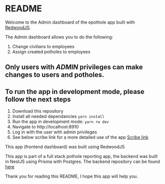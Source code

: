 # README

Welcome to the Admin dashboard of the epothole app built with [RedwoodJS](https://redwoodjs.com).

The Admin dashboard allows you to do the following:

1) Change civilians to employees
2) Assign created potholes to employees

## Only users with *ADMIN* privileges can make changes to users and potholes.

## To run the app in development mode, please follow the next steps

1) Download this repository 
2) Install all needed dependancies `yarn install`
3) Run the app in development mode: `yarn rw dev`
4) Navigate to http://localhost:8910
5) Log in with the user with admin privileges
6) See below scribe link for a more detailed use of the app
   [Scribe link](https://scribehow.com/shared/How_to_Assign_Potholes_to_Employees__SWVfRfCJR0-Bo287Ws1VHw)

This app (frontend dashboard) was built using RedwoodJS

This app is part of a full stack pothole reporting app, the backend was built in NestJS using Prisma with Postgres. The backend repository can be found [here](https://github.com/NorthroomZA/epothole-nestjs)

Thank you for reading this README, I hope this app will help you.
 
